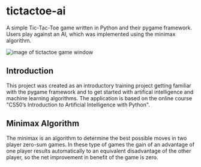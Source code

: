 # tictactoe-ai
A simple Tic-Tac-Toe game written in Python and their pygame framework. Users play against an AI, 
which was implemented using the minimax algorithm.

![image of tictactoe game window](https://github.com/[username]/[reponame]/blob/[branch]/image.jpg?raw=true)

## Introduction
This project was created as an introductory training project getting familiar with the pygame framework
and to get started with artifical intelligence and machine learning algorithms. The application is based on the online course 
"CS50’s Introduction to Artificial Intelligence with Python".

## Minimax Algorithm
The minimax is an algorithm to determine the best possible moves in two player zero-sum games. 
In these type of games the gain of an advantage of one player results automatically to an equivalent
disadvantage of the other player, so the net improvement in benefit of the game is zero.